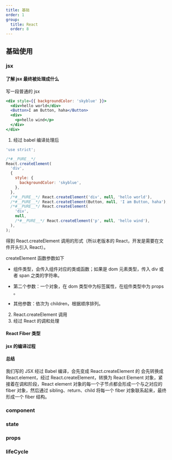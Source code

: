 ```yaml
---
title: 基础
order: 1
group:
  title: React
  order: 8
---
```


## 基础使用

### jsx

#### 了解 jsx 最终被处理成什么

写一段普通的 jsx

```jsx
<div style={{ backgroundColor: 'skyblue' }}>
  <div>hello world</div>
  <Button>I am Button, haha</Button>
  <div>
    <p>hello wind</p>
  </div>
</div>
```

1. 经过 babel 编译处理后

```js
'use strict';

/*#__PURE__*/
React.createElement(
  'div',
  {
    style: {
      backgroundColor: 'skyblue',
    },
  },
  /*#__PURE__*/ React.createElement('div', null, 'hello world'),
  /*#__PURE__*/ React.createElement(Button, null, 'I am Button, haha'),
  /*#__PURE__*/ React.createElement(
    'div',
    null,
    /*#__PURE__*/ React.createElement('p', null, 'hello wind'),
  ),
);
```

得到 React.createElement 调用的形式（所以老版本的 React，开发是需要在文件开头引入 React）。

createElement 函数参数如下

- 组件类型，会传入组件对应的类或函数；如果是 dom 元素类型，传入 div 或者 span 之类的字符串。

- 第二个参数：一个对象，在 dom 类型中为标签属性，在组件类型中为 props 。

- 其他参数：依次为 children，根据顺序排列。

2. React.createElement 调用
3. 经过 React 的调和处理

#### React Fiber 类型

#### jsx 的编译过程

#### 总结

我们写的 JSX 经过 Babel 编译，会先变成 React.createElement 的 会先转换成 React.element，经过 React.createElement，转换为 React Element 对象，紧接着在调和阶段，React element 对象的每一个子节点都会形成一个与之对应的 fiber 对象，然后通过 sibling、return、child 将每一个 fiber 对象联系起来，最终形成一个 fiber 结构。

### component

### state

### props

### lifeCycle
